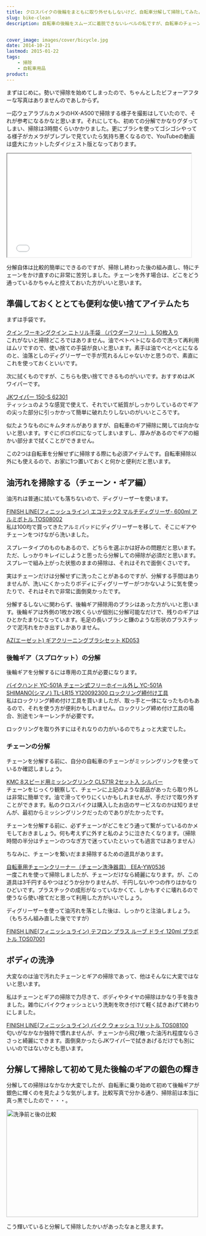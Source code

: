 ```yaml
---
title: クロスバイクの後輪をまともに取り外せもしないけど、自転車分解して掃除してみたよ
slug: bike-clean
description: 自転車の後輪をスムーズに着脱できないレベルの私ですが、自転車のチェーンと後輪ギアを分解して掃除してみました。自転車を購入してから2年強の間に、積もり積もった油と泥とホコリによる真っ黒な汚れを落とすには、分解して掃除するしかなかったのです。


cover_image: images/cover/bicycle.jpg
date: 2014-10-21
lastmod: 2015-01-22
tags: 
    - 掃除
    - 自転車用品
product:
---
```


まずはじめに。勢いで掃除を始めてしまったので、ちゃんとしたビフォーアフターな写真はありませんのであしからず。

一応ウェアラブルカメラのHX-A500で掃除する様子を撮影はしていたので、それが参考になるかなと思います。それにしても、初めての分解でかなりグダってしまい、掃除は3時間くらいかかりました。更にブラシを使ってゴシゴシやってる様子がカメラがブレブレで見ていたら気持ち悪くなるので、YouTubeの動画は盛大にカットしたダイジェスト版となっております。

<iframe width="480" height="270" src="//www.youtube.com/embed/A5qUs15_9Gc" allowfullscreen></iframe>

分解自体は比較的簡単にできるのですが、掃除し終わった後の組み直し、特にチェーンをかけ直すのに非常に苦労しました。チェーンを外す場合は、どこをどう通っているかちゃんと控えておいた方がいいと思います。


## 準備しておくととても便利な使い捨てアイテムたち


まずは手袋です。

<div data-role="amazonjs" data-asin="B0057DD21O" data-locale="JP" data-tmpl="" data-img-size="" class="asin_B0057DD21O_JP_ amazonjs_item"><div class="amazonjs_indicator"><span class="amazonjs_indicator_img"></span><a class="amazonjs_indicator_title" href="#">クイン ワーキングクイン ニトリル手袋 （パウダーフリー） L  50枚入り</a><span class="amazonjs_indicator_footer"></span></div></div>
これがないと掃除どころではありません。油でベトベトになるので洗って再利用はムリですので、使い捨ての手袋が良いと思います。素手は油でべとべとになるのと、油落としのディグリーザーで手が荒れるんじゃないかと思うので、素直にこれを使っておくといいです。

次に拭くものですが、こちらも使い捨てできるものがいいです。おすすめはJKワイパーです。

<div data-role="amazonjs" data-asin="B00215FNQI" data-locale="JP" data-tmpl="" data-img-size="" class="asin_B00215FNQI_JP_ amazonjs_item"><div class="amazonjs_indicator"><span class="amazonjs_indicator_img"></span><a class="amazonjs_indicator_title" href="#">JKワイパー 150-S 62301</a><span class="amazonjs_indicator_footer"></span></div></div>
ティッシュのような感覚で使えて、それでいて紙質がしっかりしているのでギアの尖った部分に引っかかって簡単に破れたりしないのがいいところです。

似たようなものにキムタオルがありますが、自転車のギア掃除に関しては向かないと思います。すぐにボロボロになってしまいますし、厚みがあるのでギアの細かい部分まで拭くことができません。

この2つは自転車を分解せずに掃除する際にも必須アイテムです。自転車掃除以外にも使えるので、お家に1つ置いておくと何かと便利だと思います。


## 油汚れを掃除する（チェーン・ギア編）


油汚れは普通に拭いても落ちないので、ディグリーザーを使います。

<div data-role="amazonjs" data-asin="B000FO317A" data-locale="JP" data-tmpl="" data-img-size="" class="asin_B000FO317A_JP_ amazonjs_item"><div class="amazonjs_indicator"><span class="amazonjs_indicator_img"></span><a class="amazonjs_indicator_title" href="#">FINISH LINE(フィニッシュライン) エコテック2 マルチディグリーザ- 600ml アルミボトル TOS08002</a><span class="amazonjs_indicator_footer"></span></div></div>
私は100均で買ってきたアルミパッドにディグリーザーを移して、そこにギアやチェーンをつけながら洗いました。

スプレータイプのものもあるので、どちらを選ぶかは好みの問題だと思います。ただ、しっかりキレイにしようと思ったら分解しての掃除が必須だと思います。スプレーで組み上がった状態のままの掃除は、それはそれで面倒くさいです。

実はチェーンだけは分解せずに洗ったことがあるのですが、分解する手間はありませんが、洗いにくかったりボディにディグリーザーがつかないように気を使ったりで、それはそれで非常に面倒臭かったです。

分解するしないに関わらず、後輪ギア掃除用のブラシはあった方がいいと思います。後輪ギアは外側の1枚か2枚くらいが個別に分解可能なだけで、残りのギアはひとかたまりになっています。毛足の長いブラシと鎌のような形状のプラスチックで泥汚れをかき出すしかありません。

<div data-role="amazonjs" data-asin="B00EES9FHI" data-locale="JP" data-tmpl="" data-img-size="" class="asin_B00EES9FHI_JP_ amazonjs_item"><div class="amazonjs_indicator"><span class="amazonjs_indicator_img"></span><a class="amazonjs_indicator_title" href="#">AZ(エーゼット) ギアクリーニングブラシセット KD053</a><span class="amazonjs_indicator_footer"></span></div></div>

### 後輪ギア（スプロケット）の分解


後輪ギアを分解するには専用の工具が必要になります。

<div data-role="amazonjs" data-asin="B002L15M68" data-locale="JP" data-tmpl="" data-img-size="" class="asin_B002L15M68_JP_ amazonjs_item"><div class="amazonjs_indicator"><span class="amazonjs_indicator_img"></span><a class="amazonjs_indicator_title" href="#">バイクハンド YC-501A チェーン式フリーホイール外し YC-501A</a><span class="amazonjs_indicator_footer"></span></div></div>
<div data-role="amazonjs" data-asin="B000OYLUSS" data-locale="JP" data-tmpl="" data-img-size="" class="asin_B000OYLUSS_JP_ amazonjs_item"><div class="amazonjs_indicator"><span class="amazonjs_indicator_img"></span><a class="amazonjs_indicator_title" href="#">SHIMANO(シマノ) TL-LR15 Y120092300 ロックリング締付け工具</a><span class="amazonjs_indicator_footer"></span></div></div>
私はロックリング締め付け工具を買いましたが、取っ手と一体になったものもあるので、それを使う方が便利かもしれません。ロックリング締め付け工具の場合、別途モンキーレンチが必要です。

ロックリングを取り外すにはそれなりの力がいるのでちょっと大変でした。


### チェーンの分解


チェーンを分解する前に、自分の自転車のチェーンがミッシングリンクを使っているか確認しましょう。

<div data-role="amazonjs" data-asin="B002BWPL1S" data-locale="JP" data-tmpl="" data-img-size="" class="asin_B002BWPL1S_JP_ amazonjs_item"><div class="amazonjs_indicator"><span class="amazonjs_indicator_img"></span><a class="amazonjs_indicator_title" href="#">KMC 8スピード用ミッシングリンク CL571R 2セット入 シルバー</a><span class="amazonjs_indicator_footer"></span></div></div>
チェーンをじっくり観察して、チェーンに上記のような部品があったら取り外しは非常に簡単です。油で滑ってやりにくいかもしれませんが、手だけで取り外すことができます。私のクロスバイクは購入したお店のサービスなのかは知りませんが、最初からミッシングリンクだったのでありがたかったです。

チェーンを分解する前に、必ずチェーンがどこをどう通って繋がっているのかメモしておきましょう。何も考えずに外すと私のように泣きたくなります。（掃除時間の半分はチェーンのつなぎ方で迷っていたといっても過言ではありません）

ちなみに、チェーンを繋いだまま掃除するための道具があります。

<div data-role="amazonjs" data-asin="B0070Q3H4I" data-locale="JP" data-tmpl="" data-img-size="" class="asin_B0070Q3H4I_JP_ amazonjs_item"><div class="amazonjs_indicator"><span class="amazonjs_indicator_img"></span><a class="amazonjs_indicator_title" href="#">自転車用チェーンクリーナー（チェーン洗浄器具） EEA-YW0536</a><span class="amazonjs_indicator_footer"></span></div></div>
一度これを使って掃除しましたが、チェーンだけなら綺麗になります。が、この道具は3千円するやつはどうか分かりませんが、千円しないやつの作りはかなりひどいです。プラスチックの成形がなっていなかくて、しかもすぐに壊れるので使うなら使い捨てだと思って利用した方がいいでしょう。

ディグリーザーを使って油汚れを落とした後は、しっかりと注油しましょう。（もちろん組み直した後でですが）

<div data-role="amazonjs" data-asin="B002IDZXRM" data-locale="JP" data-tmpl="" data-img-size="" class="asin_B002IDZXRM_JP_ amazonjs_item"><div class="amazonjs_indicator"><span class="amazonjs_indicator_img"></span><a class="amazonjs_indicator_title" href="#">FINISH LINE(フィニッシュライン) テフロン プラス ルーブ ドライ 120ml プラボトル TOS07001</a><span class="amazonjs_indicator_footer"></span></div></div>

## ボディの洗浄


大変なのは油で汚れたチェーンとギアの掃除であって、他はそんなに大変ではないと思います。

私はチェーンとギアの掃除で力尽きて、ボディやタイヤの掃除はかなり手を抜きました。雑巾にバイクウォッシュという洗剤を吹き付けて軽く拭きあげて終わりにしました。

<div data-role="amazonjs" data-asin="B001GCER7S" data-locale="JP" data-tmpl="" data-img-size="" class="asin_B001GCER7S_JP_ amazonjs_item"><div class="amazonjs_indicator"><span class="amazonjs_indicator_img"></span><a class="amazonjs_indicator_title" href="#">FINISH LINE(フィニッシュライン) バイク ウォッシュ 1リットル TOS08100</a><span class="amazonjs_indicator_footer"></span></div></div>
匂いがなかなか独特で慣れませんが、チェーンから飛び散った油汚れ程度ならささっと綺麗にできます。面倒臭かったらJKワイパーで拭きあげるだけでも別にいいのではないかとも思います。


## 分解して掃除して初めて見た後輪のギアの銀色の輝き


分解しての掃除はなかなか大変でしたが、自転車に乗り始めて初めて後輪ギアが銀色に輝くのを見たような気がします。比較写真で分かる通り、掃除前は本当に真っ黒でしたので・・・。

<img src="https://wantit.gcreate.jp/wp-content/uploads/2014/10/11f8650e06bbd8f7d43ecf37f80fedca.jpg" alt="洗浄前と後の比較" title="洗浄前と後の比較.jpg" width="500" height="281" />

こう輝いていると分解して掃除したかいがあったなぁと思えます。


  